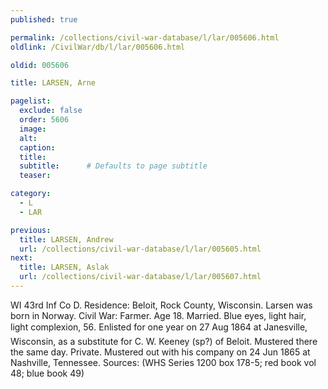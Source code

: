 ```yaml
---
published: true

permalink: /collections/civil-war-database/l/lar/005606.html
oldlink: /CivilWar/db/l/lar/005606.html

oldid: 005606

title: LARSEN, Arne

pagelist:
  exclude: false
  order: 5606
  image: 
  alt:
  caption:
  title:
  subtitle:      # Defaults to page subtitle
  teaser:

category: 
  - L 
  - LAR

previous:
  title: LARSEN, Andrew
  url: /collections/civil-war-database/l/lar/005605.html  
next:
  title: LARSEN, Aslak
  url: /collections/civil-war-database/l/lar/005607.html   
---
```

WI 43rd Inf Co D. Residence: Beloit, Rock County, Wisconsin. Larsen was born in Norway. Civil War: Farmer. Age 18. Married. Blue eyes, light hair, light complexion, 5&#146;6&#148;. Enlisted for one year on 27 Aug 1864 at Janesville, Wisconsin, as a substitute for C. W. Keeney (sp?) of Beloit. Mustered there the same day. Private. Mustered out with his company on 24 Jun 1865 at Nashville, Tennessee. Sources: (WHS Series 1200 box 178-5; red book vol 48; blue book 49)